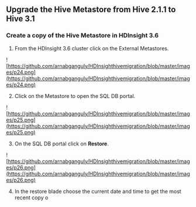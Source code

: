
## Upgrade the Hive Metastore from Hive 2.1.1 to Hive 3.1

### Create a copy of the Hive Metastore in HDInsight 3.6

1. From the HDInsight 3.6 cluster click on the External Metastores.

![https://github.com/arnabganguly/HDInsighthivemigration/blob/master/images/p24.png](https://github.com/arnabganguly/HDInsighthivemigration/blob/master/images/p24.png)

2. Click on the Metastore to open the SQL DB portal.  

![https://github.com/arnabganguly/HDInsighthivemigration/blob/master/images/p25.png](https://github.com/arnabganguly/HDInsighthivemigration/blob/master/images/p25.png)

3. On the SQL DB portal click on **Restore**. 

![https://github.com/arnabganguly/HDInsighthivemigration/blob/master/images/p26.png](https://github.com/arnabganguly/HDInsighthivemigration/blob/master/images/p26.png)

4. In the restore blade choose the current date and time to get the most recent copy o
 



<!--stackedit_data:
eyJoaXN0b3J5IjpbMTY0MTE1MzA2NSwtMTk4NDE3NTc1MywyMD
QwMjk3NjIyXX0=
-->
